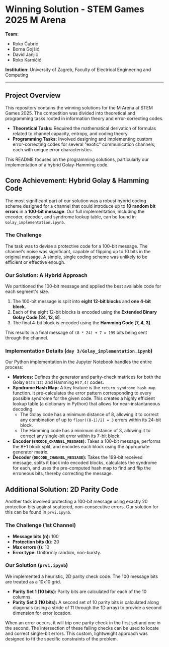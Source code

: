 # Winning Solution - STEM Games 2025 M Arena

**Team:**
*   Roko Čubrić
*   Borna Gojšić
*   David Janjić
*   Roko Karničić

**Institution:** University of Zagreb, Faculty of Electrical Engineering and Computing

---

## Project Overview

This repository contains the winning solutions for the M Arena at STEM Games 2025. The competition was divided into theoretical and programming tasks rooted in information theory and error-correcting codes.

*   **Theoretical Tasks:** Required the mathematical derivation of formulas related to channel capacity, entropy, and coding theory.
*   **Programming Tasks:** Involved designing and implementing custom error-correcting codes for several "exotic" communication channels, each with unique error characteristics.

This README focuses on the programming solutions, particularly our implementation of a hybrid Golay-Hamming code.

## Core Achievement: Hybrid Golay & Hamming Code

The most significant part of our solution was a robust hybrid coding scheme designed for a channel that could introduce up to **10 random bit errors** in a **100-bit message**. Our full implementation, including the encoder, decoder, and syndrome lookup table, can be found in `Golay_implementation.ipynb`.

### The Challenge

The task was to devise a protective code for a 100-bit message. The channel's noise was significant, capable of flipping up to 10 bits in the original message. A simple, single coding scheme was unlikely to be efficient or effective enough.

### Our Solution: A Hybrid Approach

We partitioned the 100-bit message and applied the best available code for each segment's size.

1.  The 100-bit message is split into **eight 12-bit blocks** and **one 4-bit block**.
2.  Each of the eight 12-bit blocks is encoded using the **Extended Binary Golay Code [24, 12, 8]**.
3.  The final 4-bit block is encoded using the **Hamming Code [7, 4, 3]**.

This results in a final message of `(8 * 24) + 7 = 199` bits being sent through the channel.

### Implementation Details (`day 3/Golay_implementation.ipynb`)

Our Python implementation in the Jupyter Notebook handles the entire process:

*   **Matrices:** Defines the generator and parity-check matrices for both the Golay `G(24,12)` and Hamming `H(7,4)` codes.
*   **Syndrome Hash Map:** A key feature is the `return_syndrome_hash_map` function. It pre-calculates the error pattern corresponding to every possible syndrome for the given code. This creates a highly efficient lookup table (a dictionary in Python) that allows for near-instantaneous decoding.
    *   The Golay code has a minimum distance of 8, allowing it to correct any combination of up to `floor((8-1)/2) = 3` errors within its 24-bit block.
    *   The Hamming code has a minimum distance of 3, allowing it to correct any single-bit error within its 7-bit block.
*   **Encoder (`ENCODE_CHANNEL_MESSAGE`):** Takes a 100-bit message, performs the 8+1 block split, and encodes each block using the appropriate generator matrix.
*   **Decoder (`DECODE_CHANNEL_MESSAGE`):** Takes the 199-bit received message, splits it back into encoded blocks, calculates the syndrome for each, and uses the pre-computed hash map to find and flip the erroneous bits, thereby correcting the message.

## Additional Solution: 2D Parity Code

Another task involved protecting a 100-bit message using exactly 20 protection bits against scattered, non-consecutive errors. Our solution for this can be found in `prvi.ipynb`.

### The Challenge (1st Channel)

-   **Message bits (n):** 100
-   **Protection bits (k):** 20
-   **Max errors (t):** 10
-   **Error type:** Uniformly random, non-bursty.

### Our Solution (`prvi.ipynb`)

We implemented a heuristic, 2D parity check code. The 100 message bits are treated as a 10x10 grid.

*   **Parity Set 1 (10 bits):** Parity bits are calculated for each of the 10 columns.
*   **Parity Set 2 (10 bits):** A second set of 10 parity bits is calculated along diagonals (using a stride of 11 through the 1D array) to provide a second dimension for error location.

When an error occurs, it will trip one parity check in the first set and one in the second. The intersection of these failing checks can be used to locate and correct single-bit errors. This custom, lightweight approach was designed to fit the specific constraints of the problem.
